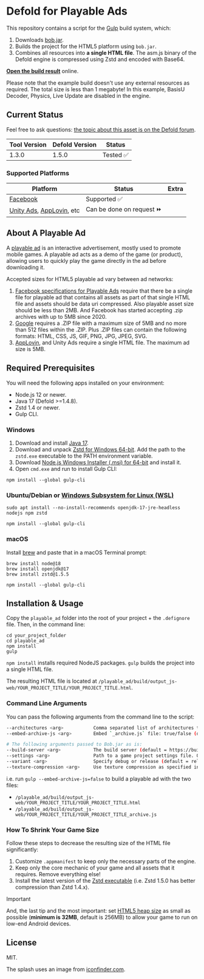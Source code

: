 # Defold for Playable Ads

This repository contains a script for the [Gulp](https://gulpjs.com/) build system, which:
1. Downloads [bob.jar](https://d.defold.com/stable/).
2. Builds the project for the HTML5 platform using `bob.jar`.
3. Combines all resources into **a single HTML file**. The asm.js binary of the Defold engine is compressed using Zstd and encoded with Base64.

[**Open the build result**](https://indiesoftby.github.io/defold-playable-ads/) online. 

Please note that the example build doesn't use any external resources as required. The total size is less than 1 megabyte! In this example, BasisU Decoder, Physics, Live Update are disabled in the engine.

## Current Status

Feel free to ask questions: [the topic about this asset is on the Defold forum](https://forum.defold.com/t/defold-for-playable-ads/68689).

| Tool Version   | Defold Version | Status        |
| -------------- | -------------- | ------------- |
| 1.3.0          | 1.5.0          | Tested ✅     |

### Supported Platforms

| Platform | Status | Extra |
| ---------| -------| ----- |
| [Facebook](https://developers.facebook.com/tools/playable-preview/) | Supported ✅ |
| [Unity Ads](https://unityads.unity3d.com/help/advertising/campaign-design-guide), [AppLovin](https://p.applov.in/playablePreview?create=1&qr=1), etc | Can be done on request ⏩ |  |

## About A Playable Ad

A [playable ad](https://learn.g2crowd.com/playable-ads) is an interactive advertisement, mostly used to promote mobile games. A playable ad acts as a demo of the game (or product), allowing users to quickly play the game directly in the ad before downloading it.

Accepted sizes for HTML5 playable ad vary between ad networks:
1. [Facebook specifications for Playable Ads](https://www.facebook.com/business/help/412951382532338?helpref=faq_content) require that there be a single file for playable ad that contains all assets as part of that single HTML file and assets should be data uri compressed. Also playable asset size should be less than 2MB. And Facebook has started accepting .zip archives with up to 5MB since 2020.
2. [Google](https://support.google.com/google-ads/answer/9981650?hl=en) requires a .ZIP file with a maximum size of 5MB and no more than 512 files within the .ZIP. Plus .ZIP files can contain the following formats: HTML, CSS, JS, GIF, PNG, JPG, JPEG, SVG.
3. [AppLovin](https://p.applov.in/playablePreview?create=1&qr=1), and Unity Ads require a single HTML file. The maximum ad size is 5MB.

## Required Prerequisites

You will need the following apps installed on your environment:
- Node.js 12 or newer.
- Java 17 (Defold >=1.4.8).
- Zstd 1.4 or newer.
- Gulp CLI.

### Windows

1. Download and install [Java 17](https://adoptium.net/).
2. Download and unpack [Zstd for Windows 64-bit](https://github.com/facebook/zstd/releases/download/v1.5.5/zstd-v1.5.5-win64.zip). Add the path to the `zstd.exe` executable to the PATH environment variable.
3. Download [Node.js Windows Installer (.msi) for 64-bit](https://nodejs.org/en/download/) and install it.
4. Open `cmd.exe` and run to install Gulp CLI:

```
npm install --global gulp-cli
```

### Ubuntu/Debian or [Windows Subsystem for Linux (WSL)](https://docs.microsoft.com/en-us/windows/wsl/about)

```
sudo apt install --no-install-recommends openjdk-17-jre-headless nodejs npm zstd

npm install --global gulp-cli
```

### macOS

Install [brew](https://brew.sh/) and paste that in a macOS Terminal prompt:

```
brew install node@18
brew install openjdk@17
brew install zstd@1.5.5

npm install --global gulp-cli
```

## Installation & Usage

Copy the `playable_ad` folder into the root of your project + the `.defignore` file. Then, in the command line:

```
cd your_project_folder
cd playable_ad
npm install
gulp
```

`npm install` installs required NodeJS packages. `gulp` builds the project into a single HTML file.

The resulting HTML file is located at `/playable_ad/build/output_js-web/YOUR_PROJECT_TITLE/YOUR_PROJECT_TITLE.html`.

### Command Line Arguments

You can pass the following arguments from the command line to the script:

```bash
--architectures <arg>           Comma separated list of architectures to include: js-web,wasm-web (default = wasm-web).
--embed-archive-js <arg>        Embed `_archive.js` file: true/false (default = true).

# The following arguments passed to Bob.jar as is:
--build-server <arg>            The build server (default = https://build.defold.com).
--settings <arg>                Path to a game project settings file. Only one occurrance is allowed.
--variant <arg>                 Specify debug or release (default = release).
--texture-compression <arg>     Use texture compression as specified in texture profiles (default = true).
```

i.e. run `gulp --embed-archive-js=false` to build a playable ad with the two files:

* `/playable_ad/build/output_js-web/YOUR_PROJECT_TITLE/YOUR_PROJECT_TITLE.html`
* `/playable_ad/build/output_js-web/YOUR_PROJECT_TITLE/YOUR_PROJECT_TITLE_archive.js`

### How To Shrink Your Game Size

Follow these steps to decrease the resulting size of the HTML file significantly:

1. Customize `.appmanifest` to keep only the necessary parts of the engine.
2. Keep only the core mechanic of your game and all assets that it requires. Remove everything else!
3. Install the latest version of the [Zstd executable](https://github.com/facebook/zstd/releases) (i.e. Zstd 1.5.0 has better compression than Zstd 1.4.x).

> [!IMPORTANT]
> And, the last tip and the most important: set [HTML5 heap size](https://defold.com/manuals/project-settings/#heap-size) as small as possible (**minimum is 32MB**, default is 256MB) to allow your game to run on low-end Android devices.

## License

MIT.

The splash uses an image from [iconfinder.com](https://www.iconfinder.com/icons/1222768/facebook_ads_facebook_marketing_marketing_icon).
